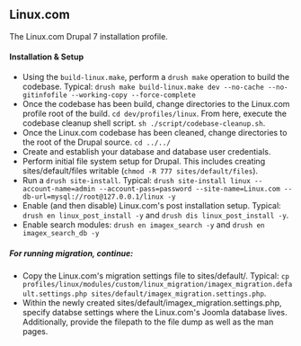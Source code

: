 ## Linux.com

The Linux.com Drupal 7 installation profile.

#### Installation & Setup

* Using the `build-linux.make`, perform a `drush make` operation to build the codebase. Typical: `drush make build-linux.make dev --no-cache --no-gitinfofile --working-copy --force-complete`
* Once the codebase has been build, change directories to the Linux.com profile root of the build. `cd dev/profiles/linux`. From here, execute the codebase cleanup shell script. `sh ./script/codebase-cleanup.sh`.
* Once the Linux.com codebase has been cleaned, change directories to the root of the Drupal source. `cd ../../`
* Create and establish your database and database user credentials.
* Perform initial file system setup for Drupal. This includes creating sites/default/files writable (`chmod -R 777 sites/default/files`).
* Run a `drush site-install`. Typical: `drush site-install linux --account-name=admin --account-pass=password --site-name=Linux.com --db-url=mysql://root@127.0.0.1/linux -y`
* Enable (and then disable) Linux.com's post installation setup. Typical: `drush en linux_post_install -y` and `drush dis linux_post_install -y`.
* Enable search modules: `drush en imagex_search -y` and `drush en imagex_search_db -y`

##### For running migration, continue:
* Copy the Linux.com's migration settings file to sites/default/. Typical: `cp profiles/linux/modules/custom/linux_migration/imagex_migration.default.settings.php sites/default/imagex_migration.settings.php`.
* Within the newly created sites/default/imagex_migration.settings.php, specify databse settings where the Linux.com's Joomla database lives. Additionally, provide the filepath to the file dump as well as the man pages.
